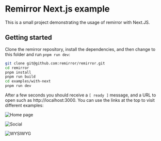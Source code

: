 # Remirror Next.js example

This is a small project demonstrating the usage of remirror with Next.JS.

## Getting started

Clone the remirror repository, install the dependencies, and then change to this folder and run
`pnpm run dev`:

```bash
git clone git@github.com:remirror/remirror.git
cd remirror
pnpm install
pnpm run build
cd examples/with-next
pnpm run dev
```

After a few seconds you should receive a `[ ready ]` message, and a URL to open such as
http://localhost:3000. You can use the links at the top to visit different examples:

![Home page](screenshots/home.png)

![Social](screenshots/social.png)

![WYSIWYG](screenshots/wysiwyg.png)
